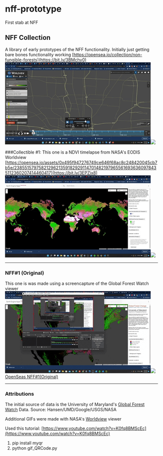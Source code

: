 # nff-prototype
First stab at NFF

## NFF Collection
A library of early prototypes of the NFF functionality. Initially just getting bare bones functionality working
[https://opensea.io/collection/non-fungible-forests](https://bit.ly/3BMchy0)<br>
![](nff_c1_1_actual.gif)![](collection1_nff1.gif)<br>


###Collectible #1: 
This one is a NDVI timelapse from NASA's EODIS Worldview<br>
[https://opensea.io/assets/0x495f947276749ce646f68ac8c248420045cb7b5e/23855157975821296213591829291147014821979655616936360978435112360207414460417](https://bit.ly/3EPZix8)<br>
![](collection.gif)![](final_collection.gif)<br>


---
### NFF#1 (Original)
This one is was made using a screencapture of the Global Forest Watch viewer
![](nff1.gif)![](final.gif)<br>
[OpenSeas NFF#1(Original)](https://bit.ly/3mQZ9n3)

---
### Attributions
The initial source of data is the University of Maryland's [Global Forest Watch](https://data.globalforestwatch.org/) Data.
Source: Hansen/UMD/Google/USGS/NASA

Additional GIFs were made with NASA's [Worldview](https://worldview.earthdata.nasa.gov/) viewer

Used this tutorial: [https://www.youtube.com/watch?v=K0fq8BMScEc](https://www.youtube.com/watch?v=K0fq8BMScEc)
1. pip install myqr
1. python gif_QRCode.py
